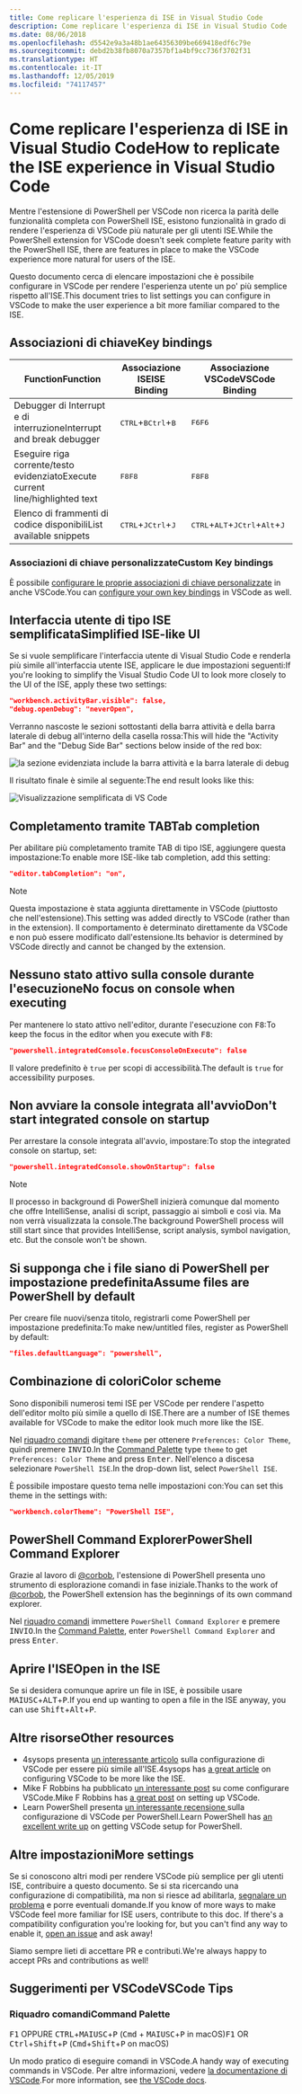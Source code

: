 ```yaml
---
title: Come replicare l'esperienza di ISE in Visual Studio Code
description: Come replicare l'esperienza di ISE in Visual Studio Code
ms.date: 08/06/2018
ms.openlocfilehash: d5542e9a3a48b1ae64356309be669418edf6c79e
ms.sourcegitcommit: debd2b38fb8070a7357bf1a4bf9cc736f3702f31
ms.translationtype: HT
ms.contentlocale: it-IT
ms.lasthandoff: 12/05/2019
ms.locfileid: "74117457"
---
```

# <a name="how-to-replicate-the-ise-experience-in-visual-studio-code"></a><span data-ttu-id="63c26-103">Come replicare l'esperienza di ISE in Visual Studio Code</span><span class="sxs-lookup"><span data-stu-id="63c26-103">How to replicate the ISE experience in Visual Studio Code</span></span>

<span data-ttu-id="63c26-104">Mentre l'estensione di PowerShell per VSCode non ricerca la parità delle funzionalità completa con PowerShell ISE, esistono funzionalità in grado di rendere l'esperienza di VSCode più naturale per gli utenti ISE.</span><span class="sxs-lookup"><span data-stu-id="63c26-104">While the PowerShell extension for VSCode doesn't seek complete feature parity with the PowerShell ISE, there are features in place to make the VSCode experience more natural for users of the ISE.</span></span>

<span data-ttu-id="63c26-105">Questo documento cerca di elencare impostazioni che è possibile configurare in VSCode per rendere l'esperienza utente un po' più semplice rispetto all'ISE.</span><span class="sxs-lookup"><span data-stu-id="63c26-105">This document tries to list settings you can configure in VSCode to make the user experience a bit more familiar compared to the ISE.</span></span>

## <a name="key-bindings"></a><span data-ttu-id="63c26-106">Associazioni di chiave</span><span class="sxs-lookup"><span data-stu-id="63c26-106">Key bindings</span></span>

| <span data-ttu-id="63c26-107">Function</span><span class="sxs-lookup"><span data-stu-id="63c26-107">Function</span></span>                              | <span data-ttu-id="63c26-108">Associazione ISE</span><span class="sxs-lookup"><span data-stu-id="63c26-108">ISE Binding</span></span>                  | <span data-ttu-id="63c26-109">Associazione VSCode</span><span class="sxs-lookup"><span data-stu-id="63c26-109">VSCode Binding</span></span>                              |
| ----------------                      | -----------                  | --------------                              |
| <span data-ttu-id="63c26-110">Debugger di Interrupt e di interruzione</span><span class="sxs-lookup"><span data-stu-id="63c26-110">Interrupt and break debugger</span></span>          | <span data-ttu-id="63c26-111"><kbd>CTRL</kbd>+<kbd>B</kbd></span><span class="sxs-lookup"><span data-stu-id="63c26-111"><kbd>Ctrl</kbd>+<kbd>B</kbd></span></span> | <span data-ttu-id="63c26-112"><kbd>F6</kbd></span><span class="sxs-lookup"><span data-stu-id="63c26-112"><kbd>F6</kbd></span></span>                               |
| <span data-ttu-id="63c26-113">Eseguire riga corrente/testo evidenziato</span><span class="sxs-lookup"><span data-stu-id="63c26-113">Execute current line/highlighted text</span></span> | <span data-ttu-id="63c26-114"><kbd>F8</kbd></span><span class="sxs-lookup"><span data-stu-id="63c26-114"><kbd>F8</kbd></span></span>                | <span data-ttu-id="63c26-115"><kbd>F8</kbd></span><span class="sxs-lookup"><span data-stu-id="63c26-115"><kbd>F8</kbd></span></span>                               |
| <span data-ttu-id="63c26-116">Elenco di frammenti di codice disponibili</span><span class="sxs-lookup"><span data-stu-id="63c26-116">List available snippets</span></span>               | <span data-ttu-id="63c26-117"><kbd>CTRL</kbd>+<kbd>J</kbd></span><span class="sxs-lookup"><span data-stu-id="63c26-117"><kbd>Ctrl</kbd>+<kbd>J</kbd></span></span> | <span data-ttu-id="63c26-118"><kbd>CTRL</kbd>+<kbd>ALT</kbd>+<kbd>J</kbd></span><span class="sxs-lookup"><span data-stu-id="63c26-118"><kbd>Ctrl</kbd>+<kbd>Alt</kbd>+<kbd>J</kbd></span></span> |

### <a name="custom-key-bindings"></a><span data-ttu-id="63c26-119">Associazioni di chiave personalizzate</span><span class="sxs-lookup"><span data-stu-id="63c26-119">Custom Key bindings</span></span>

<span data-ttu-id="63c26-120">È possibile [configurare le proprie associazioni di chiave personalizzate](https://code.visualstudio.com/docs/getstarted/keybindings#_custom-keybindings-for-refactorings) in anche VSCode.</span><span class="sxs-lookup"><span data-stu-id="63c26-120">You can [configure your own key bindings](https://code.visualstudio.com/docs/getstarted/keybindings#_custom-keybindings-for-refactorings) in VSCode as well.</span></span>

## <a name="simplified-ise-like-ui"></a><span data-ttu-id="63c26-121">Interfaccia utente di tipo ISE semplificata</span><span class="sxs-lookup"><span data-stu-id="63c26-121">Simplified ISE-like UI</span></span>

<span data-ttu-id="63c26-122">Se si vuole semplificare l'interfaccia utente di Visual Studio Code e renderla più simile all'interfaccia utente ISE, applicare le due impostazioni seguenti:</span><span class="sxs-lookup"><span data-stu-id="63c26-122">If you're looking to simplify the Visual Studio Code UI to look more closely to the UI of the ISE, apply these two settings:</span></span>

```json
"workbench.activityBar.visible": false,
"debug.openDebug": "neverOpen",
```

<span data-ttu-id="63c26-123">Verranno nascoste le sezioni sottostanti della barra attività e della barra laterale di debug all'interno della casella rossa:</span><span class="sxs-lookup"><span data-stu-id="63c26-123">This will hide the "Activity Bar" and the "Debug Side Bar" sections below inside of the red box:</span></span>

![la sezione evidenziata include la barra attività e la barra laterale di debug](images/How-To-Replicate-the-ISE-Experience-In-VSCode/1-highlighted-sidebar.png)

<span data-ttu-id="63c26-125">Il risultato finale è simile al seguente:</span><span class="sxs-lookup"><span data-stu-id="63c26-125">The end result looks like this:</span></span>

![Visualizzazione semplificata di VS Code](images/How-To-Replicate-the-ISE-Experience-In-VSCode/2-simplified-ui.png)

## <a name="tab-completion"></a><span data-ttu-id="63c26-127">Completamento tramite TAB</span><span class="sxs-lookup"><span data-stu-id="63c26-127">Tab completion</span></span>

<span data-ttu-id="63c26-128">Per abilitare più completamento tramite TAB di tipo ISE, aggiungere questa impostazione:</span><span class="sxs-lookup"><span data-stu-id="63c26-128">To enable more ISE-like tab completion, add this setting:</span></span>

```json
"editor.tabCompletion": "on",
```

> [!NOTE]
> <span data-ttu-id="63c26-129">Questa impostazione è stata aggiunta direttamente in VSCode (piuttosto che nell'estensione).</span><span class="sxs-lookup"><span data-stu-id="63c26-129">This setting was added directly to VSCode (rather than in the extension).</span></span> <span data-ttu-id="63c26-130">Il comportamento è determinato direttamente da VSCode e non può essere modificato dall'estensione.</span><span class="sxs-lookup"><span data-stu-id="63c26-130">Its behavior is determined by VSCode directly and cannot be changed by the extension.</span></span>

## <a name="no-focus-on-console-when-executing"></a><span data-ttu-id="63c26-131">Nessuno stato attivo sulla console durante l'esecuzione</span><span class="sxs-lookup"><span data-stu-id="63c26-131">No focus on console when executing</span></span>

<span data-ttu-id="63c26-132">Per mantenere lo stato attivo nell'editor, durante l'esecuzione con <kbd>F8</kbd>:</span><span class="sxs-lookup"><span data-stu-id="63c26-132">To keep the focus in the editor when you execute with <kbd>F8</kbd>:</span></span>

```json
"powershell.integratedConsole.focusConsoleOnExecute": false
```

<span data-ttu-id="63c26-133">Il valore predefinito è `true` per scopi di accessibilità.</span><span class="sxs-lookup"><span data-stu-id="63c26-133">The default is `true` for accessibility purposes.</span></span>

## <a name="dont-start-integrated-console-on-startup"></a><span data-ttu-id="63c26-134">Non avviare la console integrata all'avvio</span><span class="sxs-lookup"><span data-stu-id="63c26-134">Don't start integrated console on startup</span></span>

<span data-ttu-id="63c26-135">Per arrestare la console integrata all'avvio, impostare:</span><span class="sxs-lookup"><span data-stu-id="63c26-135">To stop the integrated console on startup, set:</span></span>

```json
"powershell.integratedConsole.showOnStartup": false
```

> [!NOTE]
> <span data-ttu-id="63c26-136">Il processo in background di PowerShell inizierà comunque dal momento che offre IntelliSense, analisi di script, passaggio ai simboli e così via. Ma non verrà visualizzata la console.</span><span class="sxs-lookup"><span data-stu-id="63c26-136">The background PowerShell process will still start since that provides IntelliSense, script analysis, symbol navigation, etc. But the console won't be shown.</span></span>

## <a name="assume-files-are-powershell-by-default"></a><span data-ttu-id="63c26-137">Si supponga che i file siano di PowerShell per impostazione predefinita</span><span class="sxs-lookup"><span data-stu-id="63c26-137">Assume files are PowerShell by default</span></span>

<span data-ttu-id="63c26-138">Per creare file nuovi/senza titolo, registrarli come PowerShell per impostazione predefinita:</span><span class="sxs-lookup"><span data-stu-id="63c26-138">To make new/untitled files, register as PowerShell by default:</span></span>

```json
"files.defaultLanguage": "powershell",
```

## <a name="color-scheme"></a><span data-ttu-id="63c26-139">Combinazione di colori</span><span class="sxs-lookup"><span data-stu-id="63c26-139">Color scheme</span></span>

<span data-ttu-id="63c26-140">Sono disponibili numerosi temi ISE per VSCode per rendere l'aspetto dell'editor molto più simile a quello di ISE.</span><span class="sxs-lookup"><span data-stu-id="63c26-140">There are a number of ISE themes available for VSCode to make the editor look much more like the ISE.</span></span>

<span data-ttu-id="63c26-141">Nel [riquadro comandi] digitare `theme` per ottenere `Preferences: Color Theme`, quindi premere <kbd>INVIO</kbd>.</span><span class="sxs-lookup"><span data-stu-id="63c26-141">In the [Command Palette] type `theme` to get `Preferences: Color Theme` and press <kbd>Enter</kbd>.</span></span>
<span data-ttu-id="63c26-142">Nell'elenco a discesa selezionare `PowerShell ISE`.</span><span class="sxs-lookup"><span data-stu-id="63c26-142">In the drop-down list, select `PowerShell ISE`.</span></span>

<span data-ttu-id="63c26-143">È possibile impostare questo tema nelle impostazioni con:</span><span class="sxs-lookup"><span data-stu-id="63c26-143">You can set this theme in the settings with:</span></span>

```json
"workbench.colorTheme": "PowerShell ISE",
```

## <a name="powershell-command-explorer"></a><span data-ttu-id="63c26-144">PowerShell Command Explorer</span><span class="sxs-lookup"><span data-stu-id="63c26-144">PowerShell Command Explorer</span></span>

<span data-ttu-id="63c26-145">Grazie al lavoro di [@corbob](https://github.com/corbob), l'estensione di PowerShell presenta uno strumento di esplorazione comandi in fase iniziale.</span><span class="sxs-lookup"><span data-stu-id="63c26-145">Thanks to the work of [@corbob](https://github.com/corbob), the PowerShell extension has the beginnings of its own command explorer.</span></span>

<span data-ttu-id="63c26-146">Nel [riquadro comandi] immettere `PowerShell Command Explorer` e premere <kbd>INVIO</kbd>.</span><span class="sxs-lookup"><span data-stu-id="63c26-146">In the [Command Palette], enter `PowerShell Command Explorer` and press <kbd>Enter</kbd>.</span></span>

## <a name="open-in-the-ise"></a><span data-ttu-id="63c26-147">Aprire l'ISE</span><span class="sxs-lookup"><span data-stu-id="63c26-147">Open in the ISE</span></span>

<span data-ttu-id="63c26-148">Se si desidera comunque aprire un file in ISE, è possibile usare <kbd>MAIUSC</kbd>+<kbd>ALT</kbd>+<kbd>P</kbd>.</span><span class="sxs-lookup"><span data-stu-id="63c26-148">If you end up wanting to open a file in the ISE anyway, you can use <kbd>Shift</kbd>+<kbd>Alt</kbd>+<kbd>P</kbd>.</span></span>

## <a name="other-resources"></a><span data-ttu-id="63c26-149">Altre risorse</span><span class="sxs-lookup"><span data-stu-id="63c26-149">Other resources</span></span>

- <span data-ttu-id="63c26-150">4sysops presenta [un interessante articolo](https://4sysops.com/archives/make-visual-studio-code-look-and-behave-like-powershell-ise/) sulla configurazione di VSCode per essere più simile all'ISE.</span><span class="sxs-lookup"><span data-stu-id="63c26-150">4sysops has [a great article](https://4sysops.com/archives/make-visual-studio-code-look-and-behave-like-powershell-ise/) on configuring VSCode to be more like the ISE.</span></span>
- <span data-ttu-id="63c26-151">Mike F Robbins ha pubblicato [un interessante post](https://mikefrobbins.com/2017/08/24/how-to-install-visual-studio-code-and-configure-it-as-a-replacement-for-the-powershell-ise/) su come configurare VSCode.</span><span class="sxs-lookup"><span data-stu-id="63c26-151">Mike F Robbins has [a great post](https://mikefrobbins.com/2017/08/24/how-to-install-visual-studio-code-and-configure-it-as-a-replacement-for-the-powershell-ise/) on setting up VSCode.</span></span>
- <span data-ttu-id="63c26-152">Learn PowerShell presenta [un interessante recensione ](https://www.learnpwsh.com/setup-vs-code-for-powershell/) sulla configurazione di VSCode per PowerShell.</span><span class="sxs-lookup"><span data-stu-id="63c26-152">Learn PowerShell has [an excellent write up](https://www.learnpwsh.com/setup-vs-code-for-powershell/) on getting VSCode setup for PowerShell.</span></span>

## <a name="more-settings"></a><span data-ttu-id="63c26-153">Altre impostazioni</span><span class="sxs-lookup"><span data-stu-id="63c26-153">More settings</span></span>

<span data-ttu-id="63c26-154">Se si conoscono altri modi per rendere VSCode più semplice per gli utenti ISE, contribuire a questo documento. Se si sta ricercando una configurazione di compatibilità, ma non si riesce ad abilitarla, [segnalare un problema](https://github.com/PowerShell/vscode-powershell/issues/new/choose) e porre eventuali domande.</span><span class="sxs-lookup"><span data-stu-id="63c26-154">If you know of more ways to make VSCode feel more familiar for ISE users, contribute to this doc. If there's a compatibility configuration you're looking for, but you can't find any way to enable it, [open an issue](https://github.com/PowerShell/vscode-powershell/issues/new/choose) and ask away!</span></span>

<span data-ttu-id="63c26-155">Siamo sempre lieti di accettare PR e contributi.</span><span class="sxs-lookup"><span data-stu-id="63c26-155">We're always happy to accept PRs and contributions as well!</span></span>

## <a name="vscode-tips"></a><span data-ttu-id="63c26-156">Suggerimenti per VSCode</span><span class="sxs-lookup"><span data-stu-id="63c26-156">VSCode Tips</span></span>

### <a name="command-palette"></a><span data-ttu-id="63c26-157">Riquadro comandi</span><span class="sxs-lookup"><span data-stu-id="63c26-157">Command Palette</span></span>

<span data-ttu-id="63c26-158"><kbd>F1</kbd> OPPURE <kbd>CTRL</kbd>+<kbd>MAIUSC</kbd>+<kbd>P</kbd> (<kbd>Cmd</kbd> + <kbd>MAIUSC</kbd>+<kbd>P</kbd> in macOS)</span><span class="sxs-lookup"><span data-stu-id="63c26-158"><kbd>F1</kbd> OR <kbd>Ctrl</kbd>+<kbd>Shift</kbd>+<kbd>P</kbd> (<kbd>Cmd</kbd>+<kbd>Shift</kbd>+<kbd>P</kbd> on macOS)</span></span>

<span data-ttu-id="63c26-159">Un modo pratico di eseguire comandi in VSCode.</span><span class="sxs-lookup"><span data-stu-id="63c26-159">A handy way of executing commands in VSCode.</span></span>
<span data-ttu-id="63c26-160">Per altre informazioni, vedere [la documentazione di VSCode](https://code.visualstudio.com/docs/getstarted/userinterface#_command-palette).</span><span class="sxs-lookup"><span data-stu-id="63c26-160">For more information, see [the VSCode docs](https://code.visualstudio.com/docs/getstarted/userinterface#_command-palette).</span></span>

[Riquadro comandi]: #command-palette
[Command Palette]: #command-palette
